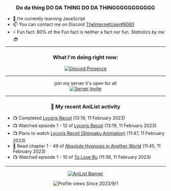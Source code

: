<div align="center">

### Do da thing DO DA THING DO DA THINGGGGGGGGGGG
</div>

- 🌱 I’m currently learning JavaScript
- 📫 You can contact me on Discord [TheInternetUser#9060](https://discord.com/users/534117072796385300)
- ⚡ Fun fact: 80% of the Fun fact is neither a fact nor fun. _Statistics by me 😎_
<hr>

<div align="center">

### What I'm doing right now:
[![Discord Presence](https://lanyard.cnrad.dev/api/534117072796385300)](https://discord.com/users/534117072796385300)
<hr>

join my server it's open for all <br>
[![Server Invite](https://invidget.switchblade.xyz/bfYgVHxrSs)](https://discord.gg/bfYgVHxrSs)

<hr>
  
### 🌸 My recent AniList activity

</div>

<!-- ANILIST_ACTIVITY:start -->

-   📺 Completed [Lycoris Recoil](https://anilist.co/anime/143270) (13:19, 11 February 2023)
-   📺 Watched episode 1 - 12 of [Lycoris Recoil](https://anilist.co/anime/143270) (13:19, 11 February 2023)
-   📺 Plans to watch [Lycoris Recoil (Shinsaku Animation)](https://anilist.co/anime/161410) (11:47, 11 February 2023)
-   📖 Read chapter 1 - 49 of [Absolute Hypnosis in Another World](https://anilist.co/manga/145575) (11:45, 11 February 2023)
-   📺 Watched episode 1 - 10 of [To Love Ru](https://anilist.co/anime/3455) (11:39, 11 February 2023)

<!-- ANILIST_ACTIVITY:end -->
<hr>

<div align="center">

[![AniList Banner](https://img.anili.st/User/929966)](https://anilist.co/user/TheInternetUser)

![Profile views](https://gpvc.arturio.dev/TheInternetUse7) Since 2023/9/1

</div>

